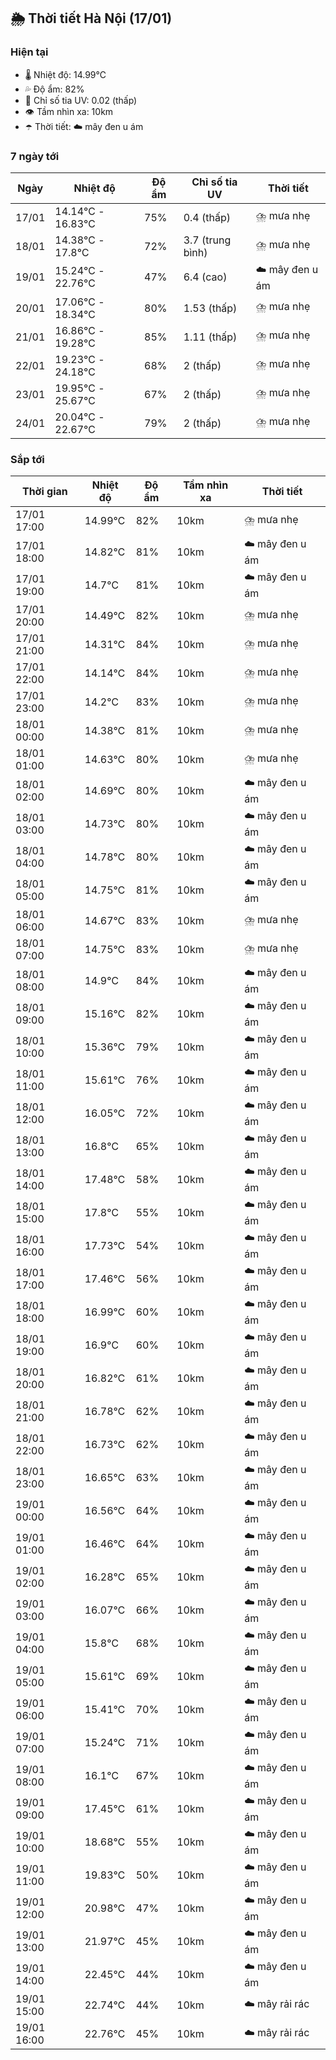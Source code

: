 ## 🌦️ Thời tiết Hà Nội (17/01)

### Hiện tại

- 🌡️ Nhiệt độ: 14.99℃
- 💦 Độ ẩm: 82%
- 🌟 Chỉ số tia UV: 0.02 (thấp)
- 👁️ Tầm nhìn xa: 10km
- ☂️ Thời tiết: ☁️ mây đen u ám

### 7 ngày tới

| Ngày | Nhiệt độ | Độ ẩm | Chỉ số tia UV | Thời tiết |
| --- | --- | --- | --- | --- |
| 17/01 | 14.14℃ - 16.83℃ | 75% | 0.4 (thấp) | ⛈️ mưa nhẹ |
| 18/01 | 14.38℃ - 17.8℃ | 72% | 3.7 (trung bình) | ⛈️ mưa nhẹ |
| 19/01 | 15.24℃ - 22.76℃ | 47% | 6.4 (cao) | ☁️ mây đen u ám |
| 20/01 | 17.06℃ - 18.34℃ | 80% | 1.53 (thấp) | ⛈️ mưa nhẹ |
| 21/01 | 16.86℃ - 19.28℃ | 85% | 1.11 (thấp) | ⛈️ mưa nhẹ |
| 22/01 | 19.23℃ - 24.18℃ | 68% | 2 (thấp) | ⛈️ mưa nhẹ |
| 23/01 | 19.95℃ - 25.67℃ | 67% | 2 (thấp) | ⛈️ mưa nhẹ |
| 24/01 | 20.04℃ - 22.67℃ | 79% | 2 (thấp) | ⛈️ mưa nhẹ |

### Sắp tới

| Thời gian | Nhiệt độ | Độ ẩm | Tầm nhìn xa | Thời tiết |
| --- | --- | --- | --- | --- |
| 17/01 17:00 | 14.99℃ | 82% | 10km | ⛈️ mưa nhẹ |
| 17/01 18:00 | 14.82℃ | 81% | 10km | ☁️ mây đen u ám |
| 17/01 19:00 | 14.7℃ | 81% | 10km | ☁️ mây đen u ám |
| 17/01 20:00 | 14.49℃ | 82% | 10km | ⛈️ mưa nhẹ |
| 17/01 21:00 | 14.31℃ | 84% | 10km | ⛈️ mưa nhẹ |
| 17/01 22:00 | 14.14℃ | 84% | 10km | ⛈️ mưa nhẹ |
| 17/01 23:00 | 14.2℃ | 83% | 10km | ⛈️ mưa nhẹ |
| 18/01 00:00 | 14.38℃ | 81% | 10km | ⛈️ mưa nhẹ |
| 18/01 01:00 | 14.63℃ | 80% | 10km | ⛈️ mưa nhẹ |
| 18/01 02:00 | 14.69℃ | 80% | 10km | ☁️ mây đen u ám |
| 18/01 03:00 | 14.73℃ | 80% | 10km | ☁️ mây đen u ám |
| 18/01 04:00 | 14.78℃ | 80% | 10km | ☁️ mây đen u ám |
| 18/01 05:00 | 14.75℃ | 81% | 10km | ☁️ mây đen u ám |
| 18/01 06:00 | 14.67℃ | 83% | 10km | ⛈️ mưa nhẹ |
| 18/01 07:00 | 14.75℃ | 83% | 10km | ⛈️ mưa nhẹ |
| 18/01 08:00 | 14.9℃ | 84% | 10km | ☁️ mây đen u ám |
| 18/01 09:00 | 15.16℃ | 82% | 10km | ☁️ mây đen u ám |
| 18/01 10:00 | 15.36℃ | 79% | 10km | ☁️ mây đen u ám |
| 18/01 11:00 | 15.61℃ | 76% | 10km | ☁️ mây đen u ám |
| 18/01 12:00 | 16.05℃ | 72% | 10km | ☁️ mây đen u ám |
| 18/01 13:00 | 16.8℃ | 65% | 10km | ☁️ mây đen u ám |
| 18/01 14:00 | 17.48℃ | 58% | 10km | ☁️ mây đen u ám |
| 18/01 15:00 | 17.8℃ | 55% | 10km | ☁️ mây đen u ám |
| 18/01 16:00 | 17.73℃ | 54% | 10km | ☁️ mây đen u ám |
| 18/01 17:00 | 17.46℃ | 56% | 10km | ☁️ mây đen u ám |
| 18/01 18:00 | 16.99℃ | 60% | 10km | ☁️ mây đen u ám |
| 18/01 19:00 | 16.9℃ | 60% | 10km | ☁️ mây đen u ám |
| 18/01 20:00 | 16.82℃ | 61% | 10km | ☁️ mây đen u ám |
| 18/01 21:00 | 16.78℃ | 62% | 10km | ☁️ mây đen u ám |
| 18/01 22:00 | 16.73℃ | 62% | 10km | ☁️ mây đen u ám |
| 18/01 23:00 | 16.65℃ | 63% | 10km | ☁️ mây đen u ám |
| 19/01 00:00 | 16.56℃ | 64% | 10km | ☁️ mây đen u ám |
| 19/01 01:00 | 16.46℃ | 64% | 10km | ☁️ mây đen u ám |
| 19/01 02:00 | 16.28℃ | 65% | 10km | ☁️ mây đen u ám |
| 19/01 03:00 | 16.07℃ | 66% | 10km | ☁️ mây đen u ám |
| 19/01 04:00 | 15.8℃ | 68% | 10km | ☁️ mây đen u ám |
| 19/01 05:00 | 15.61℃ | 69% | 10km | ☁️ mây đen u ám |
| 19/01 06:00 | 15.41℃ | 70% | 10km | ☁️ mây đen u ám |
| 19/01 07:00 | 15.24℃ | 71% | 10km | ☁️ mây đen u ám |
| 19/01 08:00 | 16.1℃ | 67% | 10km | ☁️ mây đen u ám |
| 19/01 09:00 | 17.45℃ | 61% | 10km | ☁️ mây đen u ám |
| 19/01 10:00 | 18.68℃ | 55% | 10km | ☁️ mây đen u ám |
| 19/01 11:00 | 19.83℃ | 50% | 10km | ☁️ mây đen u ám |
| 19/01 12:00 | 20.98℃ | 47% | 10km | ☁️ mây đen u ám |
| 19/01 13:00 | 21.97℃ | 45% | 10km | ☁️ mây đen u ám |
| 19/01 14:00 | 22.45℃ | 44% | 10km | ☁️ mây đen u ám |
| 19/01 15:00 | 22.74℃ | 44% | 10km | ☁️ mây rải rác |
| 19/01 16:00 | 22.76℃ | 45% | 10km | ☁️ mây rải rác |
